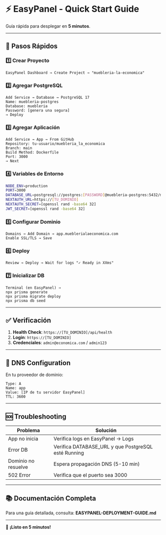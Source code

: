 
# ⚡ EasyPanel - Quick Start Guide

Guía rápida para desplegar en **5 minutos**.

---

## 🚀 Pasos Rápidos

### 1️⃣ Crear Proyecto
```
EasyPanel Dashboard → Create Project → "muebleria-la-economica"
```

### 2️⃣ Agregar PostgreSQL
```
Add Service → Database → PostgreSQL 17
Name: muebleria-postgres
Database: muebleria
Password: [genera una segura]
→ Deploy
```

### 3️⃣ Agregar Aplicación
```
Add Service → App → From GitHub
Repository: tu-usuario/muebleria_la_economica
Branch: main
Build Method: Dockerfile
Port: 3000
→ Next
```

### 4️⃣ Variables de Entorno
```bash
NODE_ENV=production
PORT=3000
DATABASE_URL=postgresql://postgres:[PASSWORD]@muebleria-postgres:5432/muebleria
NEXTAUTH_URL=https://[TU_DOMINIO]
NEXTAUTH_SECRET=[openssl rand -base64 32]
JWT_SECRET=[openssl rand -base64 32]
```

### 5️⃣ Configurar Dominio
```
Domains → Add Domain → app.mueblerialaeconomica.com
Enable SSL/TLS → Save
```

### 6️⃣ Deploy
```
Review → Deploy → Wait for logs "✓ Ready in XXms"
```

### 7️⃣ Inicializar DB
```
Terminal (en EasyPanel) →
npx prisma generate
npx prisma migrate deploy
npx prisma db seed
```

---

## ✅ Verificación

1. **Health Check**: `https://[TU_DOMINIO]/api/health`
2. **Login**: `https://[TU_DOMINIO]`
3. **Credenciales**: `admin@economica.com` / `admin123`

---

## 📝 DNS Configuration

En tu proveedor de dominio:

```
Type: A
Name: app
Value: [IP de tu servidor EasyPanel]
TTL: 3600
```

---

## 🆘 Troubleshooting

| Problema | Solución |
|----------|----------|
| App no inicia | Verifica logs en EasyPanel → Logs |
| Error DB | Verifica DATABASE_URL y que PostgreSQL esté Running |
| Dominio no resuelve | Espera propagación DNS (5-10 min) |
| 502 Error | Verifica que el puerto sea 3000 |

---

## 📚 Documentación Completa

Para una guía detallada, consulta: **EASYPANEL-DEPLOYMENT-GUIDE.md**

---

🎉 **¡Listo en 5 minutos!**
